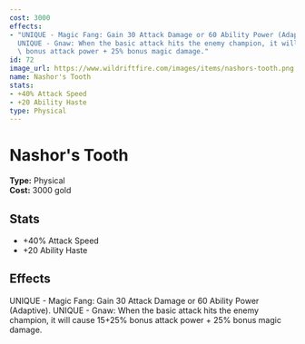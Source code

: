```yaml
---
cost: 3000
effects:
- "UNIQUE - Magic Fang: Gain 30 Attack Damage or 60 Ability Power (Adaptive).\r\n\
  UNIQUE - Gnaw: When the basic attack hits the enemy champion, it will cause 15+25%\
  \ bonus attack power + 25% bonus magic damage."
id: 72
image_url: https://www.wildriftfire.com/images/items/nashors-tooth.png
name: Nashor's Tooth
stats:
- +40% Attack Speed
- +20 Ability Haste
type: Physical
---
```


# Nashor's Tooth

**Type:** Physical  
**Cost:** 3000 gold

## Stats

- +40% Attack Speed
- +20 Ability Haste

## Effects

UNIQUE - Magic Fang: Gain 30 Attack Damage or 60 Ability Power (Adaptive).
UNIQUE - Gnaw: When the basic attack hits the enemy champion, it will cause 15+25% bonus attack power + 25% bonus magic damage.

